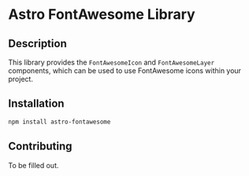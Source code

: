 # Astro FontAwesome Library

## Description

This library provides the `FontAwesomeIcon` and `FontAwesomeLayer` components, which
can be used to use FontAwesome icons within your project.

## Installation

```bash
npm install astro-fontawesome
```

## Contributing

To be filled out.
